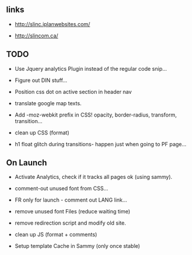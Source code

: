 links
-----

- http://slinc.iplanwebsites.com/

- http://slincom.ca/


TODO
------


- Use Jquery analytics Plugin instead of the regular code snip...

- Figure out DIN stuff...

- Position css dot on active section in header nav

- translate google map texts.

- Add -moz-webkit prefix in CSS! opacity, border-radius, transform, transition...

- clean up CSS (format)

- h1 float glitch during transitions- happen just when going to PF page...




On Launch
------

- Activate Analytics, check if it tracks all pages ok (using sammy).
- comment-out unused font from CSS...
- FR only for launch - comment out LANG link...
- remove unused font Files (reduce waiting time)
- remove redirection script and modify old site.
- clean up JS (format + comments)

- Setup template Cache in Sammy (only once stable)




